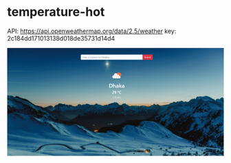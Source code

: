 # temperature-hot

API: https://api.openweathermap.org/data/2.5/weather
key: 2c184dd171013138d018de35731d14d4


![](images/temperature-preview.png)
